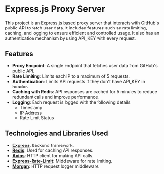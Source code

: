 # Express.js Proxy Server

This project is an Express.js based proxy server that interacts with GitHub's public API to fetch user data. It includes features such as rate limiting, caching, and logging to ensure efficient and controlled usage. It also has an authentication mechanism by using API_KEY with every request.

## Features

- **Proxy Endpoint**: A single endpoint that fetches user data from GitHub's public API.
- **Rate Limiting**: Limits each IP to a maximum of 5 requests.
- **Authentication**: Limits API requests if they don't have API_KEY in header.
- **Caching with Redis**: API responses are cached for 5 minutes to reduce redundant calls and improve performance.
- **Logging**: Each request is logged with the following details:
  - Timestamp
  - IP Address
  - Rate Limit Status

## Technologies and Libraries Used

- **[Express](https://expressjs.com/)**: Backend framework.
- **[Redis](https://redis.io/)**: Used for caching API responses.
- **[Axios](https://axios-http.com/)**: HTTP client for making API calls.
- **[Express-Rate-Limit](https://www.npmjs.com/package/express-rate-limit)**: Middleware for rate limiting.
- **[Morgan](https://www.npmjs.com/package/morgan)**: HTTP request logger middleware.
